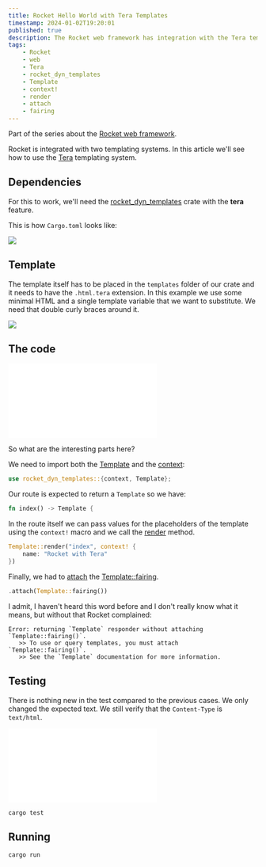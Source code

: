 ```yaml
---
title: Rocket Hello World with Tera Templates
timestamp: 2024-01-02T19:20:01
published: true
description: The Rocket web framework has integration with the Tera template system
tags:
    - Rocket
    - web
    - Tera
    - rocket_dyn_templates
    - Template
    - context!
    - render
    - attach
    - fairing
---
```


Part of the series about the [Rocket web framework](/rocket).

Rocket is integrated with two templating systems. In this article we'll see how to use the [Tera](https://crates.io/crates/tera) templating system.

## Dependencies

For this to work, we'll need  the [rocket_dyn_templates](https://crates.io/crates/rocket_dyn_templates) crate with the **tera** feature.

This is how `Cargo.toml` looks like:

![](examples/rocket/hello-world-tera-template/Cargo.toml)

## Template

The template itself has to be placed in the `templates` folder of our crate and it needs to have the `.html.tera` extension.
In this example we use some minimal HTML and a single template variable that we want to substitute. We need that double curly braces around it.

![](examples/rocket/hello-world-tera-template/templates/index.html.tera)


## The code

![](examples/rocket/hello-world-tera-template/src/main.rs)

So what are the interesting parts here?

We need to import both the [Template](https://api.rocket.rs/v0.5/rocket_dyn_templates/struct.Template.html) and the [context](https://api.rocket.rs/v0.5/rocket_dyn_templates/macro.context.html):

```rust
use rocket_dyn_templates::{context, Template};
```

Our route is expected to return a `Template` so we have:

```rust
fn index() -> Template {
```

In the route itself we can pass values for the placeholders of the template using the `context!` macro and we call the [render](https://api.rocket.rs/v0.5/rocket_dyn_templates/struct.Template.html#method.render) method.

```rust
Template::render("index", context! {
    name: "Rocket with Tera"
})
```

Finally, we had to [attach](https://api.rocket.rs/v0.5/rocket/struct.Rocket.html#method.attach) the [Template::fairing](https://api.rocket.rs/v0.5/rocket_dyn_templates/struct.Template.html#method.fairing).

```rust
.attach(Template::fairing())
```

I admit, I haven't heard this word before and I don't really know what it means, but without that Rocket complained:

```
Error: returning `Template` responder without attaching `Template::fairing()`.
   >> To use or query templates, you must attach `Template::fairing()`.
   >> See the `Template` documentation for more information.
```

## Testing

There is nothing new in the test compared to the previous cases. We only changed the expected text.
We still verify that the `Content-Type` is `text/html`.


![](examples/rocket/hello-world-tera-template/src/tests.rs)

```
cargo test
```


## Running


```
cargo run
```


